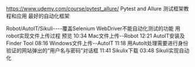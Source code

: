 https://www.udemy.com/course/pytest_allure/
Pytest and Allure 测试框架教程和应用
最好的自动化框架


Robot/AutoIT/Sikuli----覆盖Selenium WebDriver不能自动化测试的功能
用robot实现文件上传过程
预览
10:34
Mac文件上传--Robot
12:21
AutoIT安装及Finder Tool
08:16
Windows文件上传--AutoIT
11:18
用AutoIt处理需要进行身份验证的网站弹出的“用户名与密码”对话框
11:41
Sikulix下载
03:48
Sikuli实现自动化
